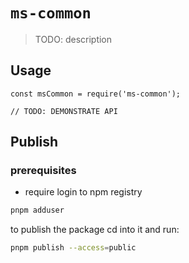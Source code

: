 # `ms-common`

> TODO: description

## Usage

```
const msCommon = require('ms-common');

// TODO: DEMONSTRATE API
```



## Publish

### prerequisites

- require login to npm registry
```bash
pnpm adduser
```

to publish the package cd into it and run:
```bash
pnpm publish --access=public
```
